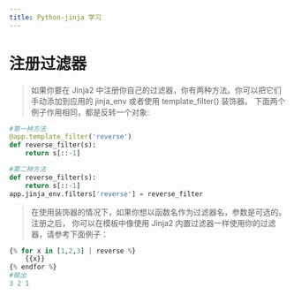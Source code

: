 ```yaml
---
title: Python-jinja 学习
---
```


# 注册过滤器
> 如果你要在 Jinja2 中注册你自己的过滤器，你有两种方法。你可以把它们手动添加到应用的 jinja_env 或者使用 template_filter() 装饰器。
下面两个例子作用相同，都是反转一个对象:
``` python
#第一种方法
@app.template_filter('reverse')
def reverse_filter(s):
    return s[::-1]

#第二种方法
def reverse_filter(s):
    return s[::-1]
app.jinja_env.filters['reverse'] = reverse_filter
```
> 在使用装饰器的情况下，如果你想以函数名作为过滤器名，参数是可选的。注册之后， 你可以在模板中像使用 Jinja2 内置过滤器一样使用你的过滤器，请参考下面例子：
``` python
{% for x in [1,2,3] | reverse %}
    {{x}}
{% endfor %}
#输出
3 2 1
```